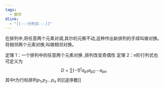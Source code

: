 ```yaml
---
tags:
  - 数学
dlink:
  - "[[---行列式---]]"
---
```

在排列中,将任意两个元素对调,其尔的元察不动,这种作出新排列的手续叫做对换。
将相邻两个元索对换,叫做相邻对换。 

定理 1：一个排列中的任意两个元素对换 ,排列改变奇偶性
定理 2：n阶行列式也可定义为$$D=\sum (-1)^ta_{p1}a_{p2}\cdots a_{pn}$$
其中t为行标排列$p_1$,$p_2$...$p_n$ 的[[逆序数]]
